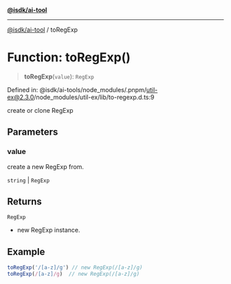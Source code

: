 [**@isdk/ai-tool**](../README.md)

***

[@isdk/ai-tool](../globals.md) / toRegExp

# Function: toRegExp()

> **toRegExp**(`value`): `RegExp`

Defined in: @isdk/ai-tools/node\_modules/.pnpm/util-ex@2.3.0/node\_modules/util-ex/lib/to-regexp.d.ts:9

create or clone RegExp

## Parameters

### value

create a new RegExp from.

`string` | `RegExp`

## Returns

`RegExp`

- new RegExp instance.

## Example

```ts
toRegExp('/[a-z]/g') // new RegExp(/[a-z]/g)
toRegExp(/[a-z]/g)  // new RegExp(/[a-z]/g)
```
